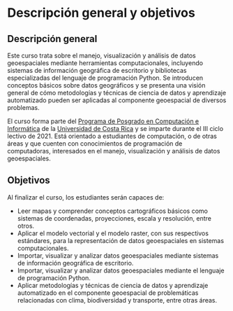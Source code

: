 # Descripción general y objetivos

## Descripción general

Este curso trata sobre el manejo, visualización y análisis de datos geoespaciales mediante herramientas computacionales, incluyendo sistemas de información geográfica de escritorio y bibliotecas especializadas del lenguaje de programación Python. Se introducen conceptos básicos sobre datos geográficos y se presenta una visión general de cómo metodologías y técnicas de ciencia de datos y aprendizaje automatizado pueden ser aplicadas al componente geoespacial de diversos problemas.

El curso forma parte del [Programa de Posgrado en Computación e Informática](http://www.pci.ucr.ac.cr/) de la [Universidad de Costa Rica](https://www.ucr.ac.cr/) y se imparte durante el III ciclo lectivo de 2021. Está orientado a estudiantes de computación, o de otras áreas y que cuenten con conocimientos de programación de computadoras, interesados en el manejo, visualización y análisis de datos geoespaciales. 

## Objetivos

Al finalizar el curso, los estudiantes serán capaces de:

- Leer mapas y comprender conceptos cartográficos básicos como sistemas de coordenadas, proyecciones, escala y resolución, entre otros.
- Aplicar el modelo vectorial y el modelo raster, con sus respectivos estándares, para la representación de datos geoespaciales en sistemas computacionales.
- Importar, visualizar y analizar datos geoespaciales mediante sistemas de información geográfica de escritorio.
- Importar, visualizar y analizar datos geoespaciales mediante el lenguaje de programación Python.
- Aplicar metodologías y técnicas de ciencia de datos y aprendizaje automatizado en el componente geoespacial de problemáticas relacionadas con clima, biodiversidad y transporte, entre otras áreas.
